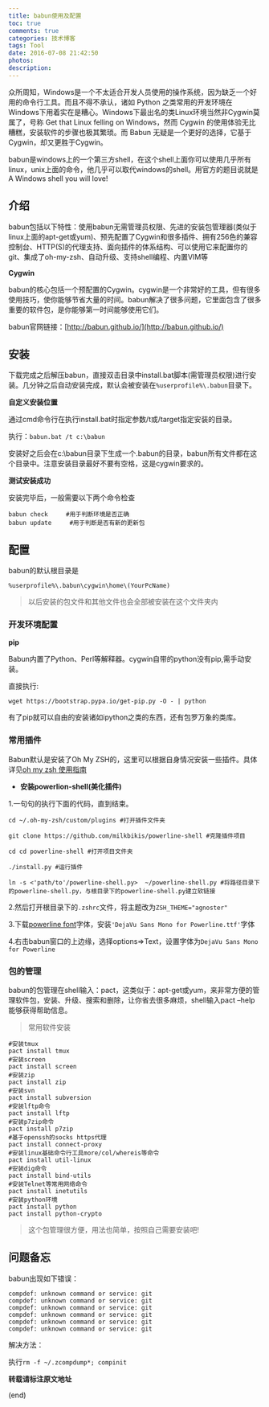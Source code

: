 ```yaml
---
title: babun使用及配置
toc: true
comments: true
categories: 技术博客
tags: Tool
date: 2016-07-08 21:42:50
photos:
description:
---
```

众所周知，Windows是一个不太适合开发人员使用的操作系统，因为缺乏一个好用的命令行工具。而且不得不承认，诸如 Python 之类常用的开发环境在Windows下用着实在是糟心。Windows下最出名的类Linux环境当然非Cygwin莫属了，号称 Get that Linux felling on Windows，然而 Cygwin 的使用体验无比糟糕，安装软件的步骤也极其繁琐。而 Babun 无疑是一个更好的选择，它基于Cygwin，却又更胜于Cygwin。

babun是windows上的一个第三方shell，在这个shell上面你可以使用几乎所有linux，unix上面的命令，他几乎可以取代windows的shell。用官方的题目说就是A Windows shell you will love!
<!--more-->

## 介绍

babun包括以下特性：使用babun无需管理员权限、先进的安装包管理器(类似于linux上面的apt-get或yum)、预先配置了Cygwin和很多插件、拥有256色的兼容控制台、HTTP(S)的代理支持、面向插件的体系结构、可以使用它来配置你的git、集成了oh-my-zsh、自动升级、支持shell编程、内置VIM等

**Cygwin**

babun的核心包括一个预配置的Cygwin。cygwin是一个非常好的工具，但有很多使用技巧，使你能够节省大量的时间。babun解决了很多问题，它里面包含了很多重要的软件包，是你能够第一时间能够使用它们。

babun官网链接：[http://babun.github.io/](http://babun.github.io/)

## 安装

下载完成之后解压babun，直接双击目录中install.bat脚本(需管理员权限)进行安装。几分钟之后自动安装完成，默认会被安装在`%userprofile%\.babun`目录下。

**自定义安装位置**

通过cmd命令行在执行install.bat时指定参数/t或/target指定安装的目录。

执行：`babun.bat /t c:\babun`

安装好之后会在c:\babun目录下生成一个.babun的目录，babun所有文件都在这个目录中。注意安装目录最好不要有空格，这是cygwin要求的。

**测试安装成功**

安装完毕后，一般需要以下两个命令检查

```shell
babun check     #用于判断环境是否正确
babun update     #用于判断是否有新的更新包
```

## 配置

babun的默认根目录是

```
%userprofile%\.babun\cygwin\home\(YourPcName) 
```

>以后安装的包文件和其他文件也会全部被安装在这个文件夹内

### 开发环境配置

**pip**

Babun内置了Python、Perl等解释器。cygwin自带的python没有pip,需手动安装。

直接执行:

```shell
wget https://bootstrap.pypa.io/get-pip.py -O - | python
```

有了pip就可以自由的安装诸如ipython之类的东西，还有包罗万象的类库。

### 常用插件

Babun默认是安装了Oh My ZSH的，这里可以根据自身情况安装一些插件。具体详见[oh my zsh 使用指南](http://lion1ou.win/2016/07/09/)

* **安装powerlion-shell(美化插件)**

1.一句句的执行下面的代码，直到结束。

```shell
cd ~/.oh-my-zsh/custom/plugins #打开插件文件夹

git clone https://github.com/milkbikis/powerline-shell #克隆插件项目

cd cd powerline-shell #打开项目文件夹

./install.py #运行插件

ln -s <'path/to'/powerline-shell.py>  ~/powerline-shell.py #将路径目录下的powerline-shell.py，与根目录下的powerline-shell.py建立软链接

```

2.然后打开根目录下的`.zshrc`文件，将主题改为`ZSH_THEME="agnoster"`

3.下载[powerline font](https://github.com/powerline/fonts)字体，安装`'DejaVu Sans Mono for Powerline.ttf'`字体

4.右击babun窗口的上边缘，选择options=>Text，设置字体为`DejaVu Sans Mono for Powerline`


### 包的管理

babun的包管理在shell输入：pact，这类似于：apt-get或yum，来非常方便的管理软件包，安装、升级、搜索和删除，让你省去很多麻烦，shell输入pact –help能够获得帮助信息。

>常用软件安装

```shell
#安装tmux
pact install tmux        
#安装screen
pact install screen
#安装zip
pact install zip
#安装svn
pact install subversion
#安装lftp命令
pact install lftp
#安装p7zip命令
pact install p7zip
#基于openssh的socks https代理
pact install connect-proxy
#安装linux基础命令行工具more/col/whereis等命令
pact install util-linux    
#安装dig命令
pact install bind-utils
#安装Telnet等常用网络命令
pact install inetutils  
#安装python环境
pact install python        
pact install python-crypto
```

>这个包管理很方便，用法也简单，按照自己需要安装吧!


## 问题备忘

babun出现如下错误：
```shell
compdef: unknown command or service: git
compdef: unknown command or service: git
compdef: unknown command or service: git
compdef: unknown command or service: git
compdef: unknown command or service: git
compdef: unknown command or service: git
```
解决方法：

执行`rm -f ~/.zcompdump*; compinit`

**转载请标注原文地址**

(end)

